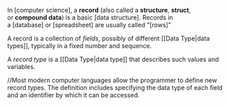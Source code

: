 In [computer science], a **record** (also called a **structure**, **struct**, or **compound data**) is a basic [data structure]. Records in a [database] or [spreadsheet] are usually called "[rows]"

A record is a collection of _fields_, possibly of different [[Data Type|data types]], typically in a fixed number and sequence.

A _record type_ is a [[Data Type|data type]] that describes such values and variables.

//Most modern computer languages allow the programmer to define new record types. The definition includes specifying the data type of each field and an identifier by which it can be accessed.